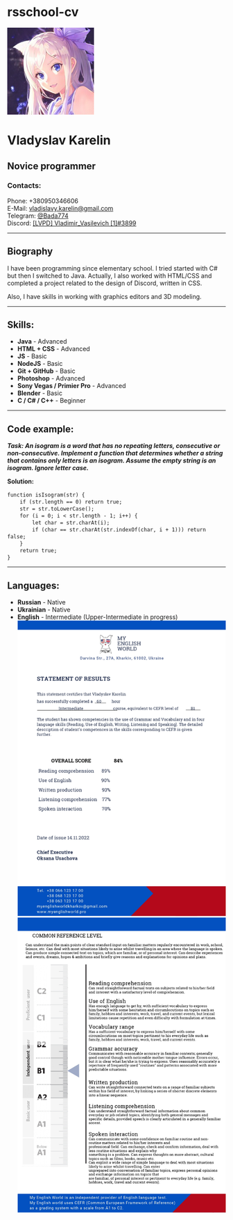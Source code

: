 
# **rsschool-cv**

![](/avatar.png)
# **Vladyslav Karelin**

## **Novice programmer**

### **Contacts:**

Phone: +380950346606  
E-Mail: vladislavy.karelin@gmail.com  
Telegram: [@Bada774](https://t.me/Bada774)  
Discord: [[LVPD] Vladimir_Vasilevich [1]#3899](https://discord.com/users/360111380059389964/)

___

## **Biography**

I have been programming since elementary school. I tried started with C# but then I switched to Java. Actually, I also worked with HTML/CSS and completed a project related to the design of Discord, written in CSS.

Also, I have skills in working with graphics editors and 3D modeling.
___

## **Skills:**
- **Java**  - Advanced
- **HTML + CSS** - Advanced
- **JS**  - Basic
- **NodeJS**  - Basic
- **Git + GitHub** - Basic
- **Photoshop** - Advanced
- **Sony Vegas / Primier Pro** - Advanced
- **Blender** - Basic
- **C / C# / C++** - Beginner
___

## **Code example:**

***Task: An isogram is a word that has no repeating letters, consecutive or non-consecutive. Implement a function that determines whether a string that contains only letters is an isogram. Assume the empty string is an isogram. Ignore letter case.***

**Solution:**

    function isIsogram(str) {
        if (str.length == 0) return true;
        str = str.toLowerCase();
        for (i = 0; i < str.length - 1; i++) {
            let char = str.charAt(i);
            if (char == str.charAt(str.indexOf(char, i + 1))) return false;
        }
        return true;
    }

___

## **Languages:**
- **Russian** - Native
- **Ukrainian** - Native
- **English** - Intermediate (Upper-Intermediate in progress)
![English Certificate - First part](/certificate1.jpg)
![English Certificate - Second part](/certificate2.jpg)